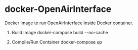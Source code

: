 # docker-OpenAirInterface

Docker image to run OpenAirInterface inside Docker container.

1. Build Image
docker-compose build --no-cache

2. Compile/Run Container
docker-compose up
